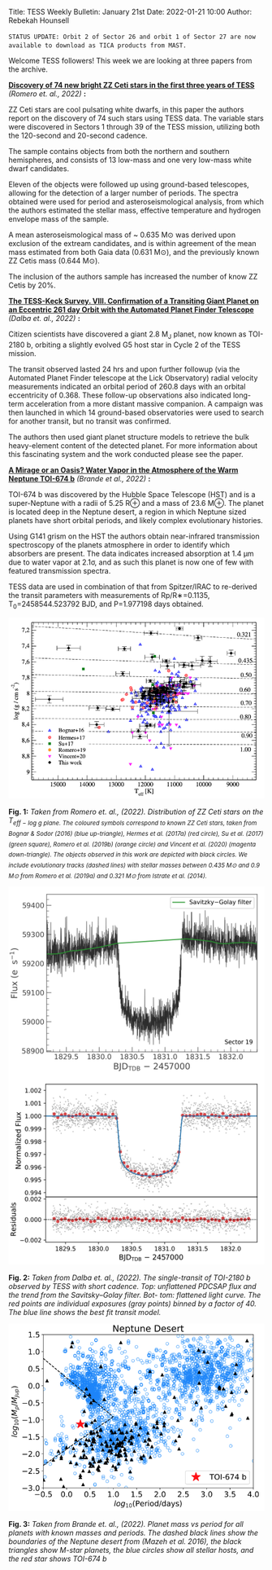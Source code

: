 Title: TESS Weekly Bulletin: January 21st
Date: 2022-01-21 10:00
Author: Rebekah Hounsell

`STATUS UPDATE: Orbit 2 of Sector 26 and orbit 1 of Sector 27 are now available to download as TICA products from MAST.`

Welcome TESS followers!
This week we are looking at three papers from the archive.

**[Discovery of 74 new bright ZZ Ceti stars in the first three years of TESS](https://arxiv.org/abs/2201.04158)** *(Romero et. al., 2022)* **:**

ZZ Ceti stars are cool pulsating white dwarfs, in this paper the authors report on the discovery of 74 such stars using TESS data. The variable stars were discovered in Sectors 1 through 39 of the TESS mission, utilizing both the 120-second and 20-second cadence.

The sample contains objects from both the northern and southern hemispheres, and consists of 13 low-mass and one very low-mass white dwarf candidates.

Eleven of the objects were followed up using ground-based telescopes, allowing for the detection of a larger number of periods. The spectra obtained were used for period and asteroseismological analysis, from which the authors estimated the stellar mass, effective temperature and hydrogen envelope mass of the sample.

A mean asteroseismological mass of ~ 0.635 M⊙ was derived upon exclusion of the extream candidates, and is within agreement of the mean mass estimated from both Gaia data (0.631 M⊙), and the previously known ZZ Cetis mass (0.644 M⊙).

The inclusion of the authors sample has increased the number of know ZZ Cetis by 20%.


**[The TESS-Keck Survey. VIII. Confirmation of a Transiting Giant Planet on an Eccentric 261 day Orbit with the Automated Planet Finder Telescope](https://arxiv.org/abs/2201.04146)** *(Dalba et. al.,  2022)* **:**


Citizen scientists have discovered a giant 2.8 M<sub>J</sub> planet, now known as TOI-2180 b, orbiting a slightly evolved G5 host star in Cycle 2 of the TESS mission.

The transit observed lasted 24 hrs and upon further followup (via the Automated Planet Finder telescope at the Lick Observatory) radial velocity measurements indicated an orbital period of 260.8 days with an orbital eccentricity of 0.368. These follow-up observations also indicated long-term acceleration from a more distant massive companion. A campaign was then launched in which 14 ground-based observatories were used to search for another transit, but no transit was confirmed. 

The authors then used  giant planet structure models to retrieve the bulk heavy-element content of the detected planet. For more information about this fascinating system and the work conducted please see the paper.


**[A Mirage or an Oasis? Water Vapor in the Atmosphere of the Warm Neptune TOI-674 b](https://arxiv.org/abs/2201.04197)** *(Brande et al., 2022)* **:**

TOI-674 b was discovered by the Hubble Space Telescope (HST) and is a super-Neptune with a radii of 5.25 R⊕ and a mass of 23.6 M⊕. The planet is located deep in the Neptune desert, a region in which Neptune sized planets have short orbital periods, and likely complex evolutionary histories. 

Using G141 grism on the HST the authors obtain near-infrared transmission spectroscopy of the planets atmosphere in order to identify which absorbers are present. The data indicates increased absorption at 1.4  μm due to water vapor at 2.1σ, and as such this planet is now one of few with featured transmission spectra.

TESS data are used in combination of that from  Spitzer/IRAC to re-derived the transit parameters with measurements of Rp/R∗=0.1135, T<sub>0</sub>=2458544.523792 BJD, and P=1.977198 days obtained. 


![Romero](images/news/Romero_2022.png)

**Fig. 1:** *Taken from Romero et. al., (2022). Distribution of ZZ Ceti stars on the T<sub>eff</eff>  − log g plane. The coloured symbols correspond to known ZZ Ceti stars, taken from Bognar & Sodor (2016) (blue up-triangle), Hermes et al. (2017a) (red circle), Su et al. (2017) (green square), Romero et al. (2019b) (orange circle) and Vincent et al. (2020) (magenta down-triangle). The objects observed in this work are depicted with black circles. We include evolutionary tracks (dashed lines) with stellar masses between 0.435 M⊙ and 0.9 M⊙ from Romero et al. (2019a) and 0.321 M⊙ from Istrate et al. (2014).*

![Dalba](images/news/Dalba_2022.png)

**Fig. 2:** *Taken from Dalba et. al., (2022). The single-transit of TOI-2180 b observed by TESS with short cadence. Top: unflattened PDCSAP flux and the trend from the Savitsky–Golay filter. Bot- tom: flattened light curve. The red points are individual exposures (gray points) binned by a factor of 40. The blue line shows the best fit transit model.*

![Brande](images/news/Brande_2022.png)

**Fig. 3:** *Taken from Brande et. al., (2022). Planet mass vs period for all planets with known masses and periods. The dashed black lines show the boundaries of the Neptune desert from (Mazeh et al. 2016), the black triangles show M-star planets, the blue circles show all stellar hosts, and the red star shows TOI-674 b*
